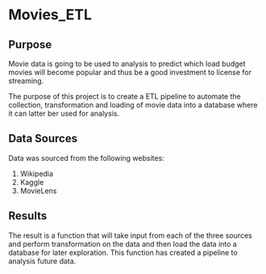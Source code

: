 # Movies_ETL

## Purpose 
Movie data is going to be used to analysis to predict which load budget movies will become popular and thus be a good investment to license for streaming.  

The purpose of this project is to create a ETL pipeline to automate the collection, transformation and loading of movie data into a database where it can latter ber used for analysis. 

## Data Sources
Data was sourced from the following websites:
1. Wikipedia
2. Kaggle
3. MovieLens

## Results
The result is a function that will take input from each of the three sources and perform transformation on the data and then load the data into a database for later exploration.  This function has created a pipeline to analysis future data.
